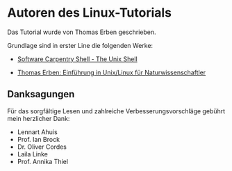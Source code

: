 # Autoren des Linux-Tutorials

Das Tutorial wurde von Thomas Erben geschrieben.

Grundlage sind in erster Line die folgenden Werke:

- [Software Carpentry Shell - The Unix Shell](https://swcarpentry.github.io/shell-novice/)

- [Thomas Erben: Einführung in Unix/Linux für Naturwissenschaftler](http://www.springer.com/de/book/9783662503003)

## Danksagungen

Für das sorgfältige Lesen und zahlreiche Verbesserungsvorschläge gebührt mein herzlicher Dank:

- Lennart Ahuis
- Prof. Ian Brock
- Dr. Oliver Cordes
- Laila Linke
- Prof. Annika Thiel
